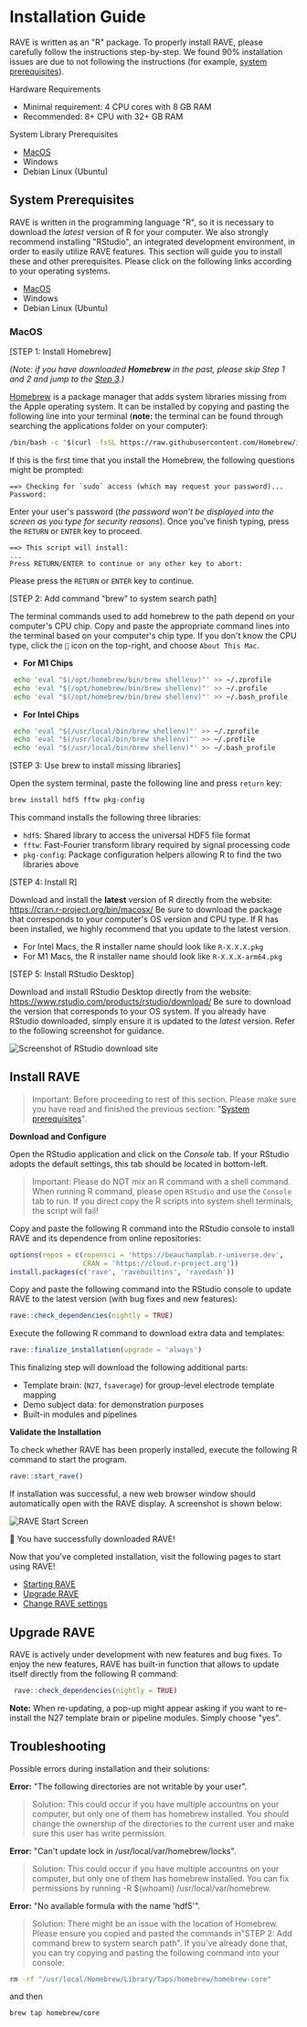 
# Installation Guide

RAVE is written as an "R" package. To properly install RAVE, please carefully follow the instructions step-by-step. We found 90% installation issues are due to not following the instructions (for example, [system prerequisites](#system-prerequisites)).

<span class="underline">
Hardware Requirements
</span>

* Minimal requirement: 4 CPU cores with 8 GB RAM
* Recommended: 8+ CPU with 32+ GB RAM

<span class="underline">
System Library Prerequisites
</span>

* [MacOS](#macos)
* Windows
* Debian Linux (Ubuntu)

## System Prerequisites

RAVE is written in the programming language "R", so it is necessary to download the *latest* version of R for your computer. We also strongly recommend installing "RStudio", an integrated development environment, in order to easily utilize RAVE features. This section will guide you to install these and other prerequisites. Please click on the following links according to your operating systems.

* [MacOS](#macos)
* Windows
* Debian Linux (Ubuntu)

<!-- and its integrated development editor "RStudio" onto your computer. Correctly installing the following pre-requisites is necessary for RAVE to work properly. 

**Note:** RAVE requires the latest versions of R and RStudio to run properly. To avoid errors in the download process, if you already have R and RStudio on your computer, be sure they are updated to the most recent versions. -->

<!--- ### Windows

### Linux -->

### MacOS

<span id="step-1-install-homebrew" class="font-5 underline strong">[STEP 1: Install Homebrew]</font>

_(Note: if you have downloaded **Homebrew** in the past, please skip Step 1 and 2 and jump to the [Step 3](#step-3-use-brew-to-install-missing-libraries).)_

[Homebrew](https://brew.sh/) is a package manager that adds system libraries missing from the Apple operating system. It can be installed by copying and pasting the following line into your terminal (**note:** the terminal can be found through searching the applications folder on your computer): 

```sh
/bin/bash -c "$(curl -fsSL https://raw.githubusercontent.com/Homebrew/install/HEAD/install.sh)"
```

If this is the first time that you install the Homebrew, the following questions might be prompted:

```
==> Checking for `sudo` access (which may request your password)...
Password:
```

Enter your user's password (*the password won't be displayed into the screen as you type for security reasons*). Once you've finish typing, press the `RETURN` or `ENTER` key to proceed. 

```
==> This script will install:
... 
Press RETURN/ENTER to continue or any other key to abort:
```

Please press the `RETURN` or `ENTER` key to continue. 

<span class="font-5 underline strong">[STEP 2: Add command "brew" to system search path]</span>

The terminal commands used to add homebrew to the path depend on your computer's CPU chip. Copy and paste the appropriate command lines into the terminal based on your computer's chip type. If you don't know the CPU type, click the `` icon on the top-right, and choose `About This Mac`.

* **For M1 Chips** 
```sh
 echo 'eval "$(/opt/homebrew/bin/brew shellenv)"' >> ~/.zprofile
 echo 'eval "$(/opt/homebrew/bin/brew shellenv)"' >> ~/.profile
 echo 'eval "$(/opt/homebrew/bin/brew shellenv)"' >> ~/.bash_profile
```

* **For Intel Chips** 

```sh
 echo 'eval "$(/usr/local/bin/brew shellenv)"' >> ~/.zprofile
 echo 'eval "$(/usr/local/bin/brew shellenv)"' >> ~/.profile
 echo 'eval "$(/usr/local/bin/brew shellenv)"' >> ~/.bash_profile
```

<span id="step-3-use-brew-to-install-missing-libraries" class="font-5 underline strong">[STEP 3: Use brew to install missing libraries]</span>

Open the system terminal, paste the following line and press `return` key:

```sh
brew install hdf5 fftw pkg-config
```

This command installs the following three libraries:

* `hdf5`: Shared library to access the universal HDF5 file format
* `fftw`: Fast-Fourier transform library required by signal processing code
* `pkg-config`: Package configuration helpers allowing R to find the two libraries above

<span class="font-5 underline strong">[STEP 4: Install R]</span>

Download and install the **latest** version of R directly from the website: https://cran.r-project.org/bin/macosx/ Be sure to download the package that corresponds to your computer's OS version and CPU type. If R has been installed, we highly recommend that you update to the latest version.  

* For Intel Macs, the R installer name should look like `R-X.X.X.pkg` 
* For M1 Macs, the R installer name should look like `R-X.X.X-arm64.pkg` 

<span class="font-5 underline strong">[STEP 5: Install RStudio Desktop]</span>

Download and install RStudio Desktop directly from the website: https://www.rstudio.com/products/rstudio/download/ Be sure to download the version that corresponds to your OS system. If you already have RStudio downloaded, simply ensure it is updated to the *latest* version. Refer to the following screenshot for guidance.

![Screenshot of [RStudio download site](https://www.rstudio.com/products/rstudio/download/)](static/image/RStudioScreenshot.png) 

## Install RAVE

> Important: Before proceeding to rest of this section. Please make sure you have read and finished the previous section: "[System prerequisites](#system-prerequisites)".

**Download and Configure**

Open the RStudio application and click on the *Console* tab. If your RStudio adopts the default settings, this tab should be located in bottom-left. 

> Important: Please do NOT mix an R command with a shell command. When running R command, please open `RStudio` and use the `Console` tab to run. If you direct copy the R scripts into system shell terminals, the script will fail!

Copy and paste the following R command into the RStudio console to install RAVE and its dependence from online repositories: 

```r
options(repos = c(ropensci = 'https://beauchamplab.r-universe.dev', 
                  CRAN = 'https://cloud.r-project.org'))
install.packages(c('rave', 'ravebuiltins', 'ravedash'))
```

Copy and paste the following command into the RStudio console to update RAVE to the latest version (with bug fixes and new features):

```r
rave::check_dependencies(nightly = TRUE)
```

Execute the following R command to download extra data and templates:


```r
rave::finalize_installation(upgrade = 'always')
```

This finalizing step will download the following additional parts:

* Template brain: (`N27`, `fsaverage`) for group-level electrode template mapping
* Demo subject data: for demonstration purposes
* Built-in modules and pipelines

<!--#### Troubleshooting
* When updating RAVE, if you receive a "timeout of 60 seconds was reached" warning message, try switching to a faster network connection.-->

**Validate the Installation**

To check whether RAVE has been properly installed, execute the following R command
to start the program. 

```r
rave::start_rave()
```

If installation was successful, a new web browser window should automatically open with the 
RAVE display. A screenshot is shown below: 

![RAVE Start Screen](static/image/RAVEStartScreen.png) 

🎉 You have successfully downloaded RAVE! 

Now that you've completed installation, visit the following pages to start using RAVE! 

* [Starting RAVE](#starting-rave)
* [Upgrade RAVE](#upgrade-rave)
* [Change RAVE settings](#change-rave-settings) 

## Upgrade RAVE

RAVE is actively under development with new features and bug fixes. To enjoy the new features, RAVE has built-in function that allows to update itself directly from the following R command:

```r
 rave::check_dependencies(nightly = TRUE)
```

**Note:** When re-updating, a pop-up might appear asking if you want to re-install the N27 template brain or pipeline modules. Simply choose "yes".


## Troubleshooting 
Possible errors during installation and their solutions: 

**Error:** "The following directories are not writable by your user". 
> Solution: This could occur if you have multiple accountns on your computer, but only one of them has homebrew installed. You should change the ownership of the directories to the current user and make sure this user has write permission. 

**Error:** "Can't update lock in /usr/local/var/homebrew/locks". 
> Solution: This could occur if you have multiple accountns on your computer, but only one of them has homebrew installed. You can fix permissions by running -R $(whoami) /usr/local/var/homebrew. 

**Error:** "No available formula with the name 'hdf5'". 
> Solution: There might be an issue with the location of Homebrew. Please ensure you copied and pasted the commands in"STEP 2: Add command brew to system search path". If you've already done that, you can try copying and pasting the following command into your console: 

```sh
rm -rf "/usr/local/Homebrew/Library/Taps/homebrew/homebrew-core"
```
and then 
```sh
brew tap homebrew/core
```
<!-- 
** The RAVE data should be located [default location]. If located elsewhere on the window, copy and paste the following command onto the console to set the data directory to the correct location: 
```r
 rave::rave_options()
```
--> 


